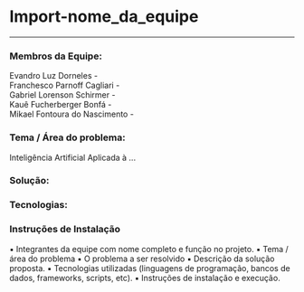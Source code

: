 # Import-nome_da_equipe

---

### Membros da Equipe: 
Evandro Luz Dorneles - <br>
Franchesco Parnoff Cagliari - <br>
Gabriel Lorenson Schirmer - <br>
Kauê Fucherberger Bonfá - <br>
Mikael Fontoura do Nascimento - <br>

### Tema / Área do problema: 
Inteligência Artificial Aplicada à ...

### Solução:

### Tecnologias:

### Instruções de Instalação

▪ Integrantes da equipe com nome completo e função no projeto.
▪ Tema / área do problema
▪ O problema a ser resolvido
▪ Descrição da solução proposta.
▪ Tecnologias utilizadas (linguagens de programação, bancos de
dados, frameworks, scripts, etc).
▪ Instruções de instalação e execução.
